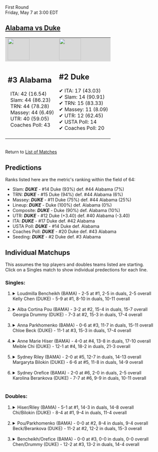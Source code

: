 First Round  
Friday, May 7 at 3:00 EDT
## [Alabama vs Duke](https://www.ncaa.com/game/5833653) 

<table><tr style="background-color: #d9d9d9 !important"><td><img src="https://www.ncaa.com/sites/default/files/images/logos/schools/a/alabama.70.png" width="70" height="70" /></td><td><img src="https://www.ncaa.com/sites/default/files/images/logos/schools/d/duke.70.png" width="70" height="70" /></td></tr><tr>
<td>  

<h2>#3 Alabama</h2>  
&nbsp; ITA: 42 (16.54)<br>  
&nbsp; Slam: 44 (86.23)<br>  
&nbsp; TRN: 44 (78.28)<br>  
&nbsp; Massey: 44 (6.49)<br>  
&nbsp; UTR: 40 (59.05)<br>  
&nbsp; Coaches Poll: 43<br>  
<br>  

</td>
<td>  

<h2>#2 Duke</h2>  
&#10004; ITA: 17 (43.03)<br>  
&#10004; Slam: 14 (90.91)<br>  
&#10004; TRN: 15 (83.33)<br>  
&#10004; Massey: 11 (8.09)<br>  
&#10004; UTR: 12 (62.45)<br>  
&#10004; USTA Poll: 14<br>  
&#10004; Coaches Poll: 20<br>  
<br>  

</td>
</tr></table>  


<br>Return to [List of Matches](../index.md)  

## Predictions  

Ranks listed here are the metric's ranking within the field of 64:  
- Slam: ***DUKE*** - #14 Duke (93%) def. #44 Alabama (7%)  
- TRN: ***DUKE*** - #15 Duke (94%) def. #44 Alabama (6%)  
- Massey: ***DUKE*** - #11 Duke (75%) def. #44 Alabama (25%)  
- Lineup: ***DUKE*** - Duke (100%) def. Alabama (0%)  
- Composite: ***DUKE*** - Duke (90%) def. Alabama (10%)  
- UTR: ***DUKE*** - #12 Duke (+3.40) def. #40 Alabama (-3.40)  
- ITA: ***DUKE*** - #17 Duke def. #42 Alabama  
- USTA Poll: ***DUKE*** - #14 Duke def. Alabama  
- Coaches Poll: ***DUKE*** - #20 Duke def. #43 Alabama  
- Seeding: ***DUKE*** - #2 Duke def. #3 Alabama  

## Individual Matchups  
This assumes the top players and doubles teams listed are starting.  
Click on a Singles match to show individual predections for each line.  

### Singles:  

<ol>
<li><details>
<summary markdown="span">Loudmilla Bencheikh (BAMA) - 2-5 at #1, 2-5 in duals, 2-5 overall<br>Kelly Chen (DUKE) - 5-9 at #1, 8-10 in duals, 10-11 overall</summary>
<h4>Predictions</h4><ul>
<li>Slam: <b><i>DUKE</i></b> - Chen (86%) def. Bencheikh (14%)</li>  
<li>TRN: <b><i>DUKE</i></b> - Chen (85%) def. Bencheikh (15%)</li>  
<li>Massey: <b><i>DUKE</i></b> - Chen (75%) def. Bencheikh (25%)</li>  
<li>UTR: <b><i>DUKE</i></b> - Chen (86%) def. Bencheikh (14%)</li>  
<li>Composite: <b><i>DUKE</i></b> - Chen (83%) def. Bencheikh (17%)</li>  
<li>ITA: <b><i>DUKE</i></b> - Chen (12.42) def. Bencheikh (1.60)</li>  
</ul>
</details>&nbsp;</li>
<li><details>
<summary markdown="span">Alba Cortina Pou (BAMA) - 3-2 at #2, 15-4 in duals, 15-7 overall<br>Georgia Drummy (DUKE) - 7-3 at #2, 15-3 in duals, 17-4 overall</summary>
<h4>Predictions</h4><ul>
<li>Slam: <b><i>DUKE</i></b> - Drummy (93%) def. Pou (7%)</li>  
<li>TRN: <b><i>DUKE</i></b> - Drummy (90%) def. Pou (10%)</li>  
<li>Massey: <b><i>DUKE</i></b> - Drummy (75%) def. Pou (25%)</li>  
<li>UTR: <b><i>DUKE</i></b> - Drummy (90%) def. Pou (10%)</li>  
<li>Composite: <b><i>DUKE</i></b> - Drummy (86%) def. Pou (14%)</li>  
<li>ITA: <b><i>DUKE</i></b> - Drummy (24.14) def. Pou (2.01)</li>  
</ul>
</details>&nbsp;</li>
<li><details>
<summary markdown="span">Anna Parkhomenko (BAMA) - 0-6 at #3, 11-7 in duals, 15-11 overall<br>Chloe Beck (DUKE) - 11-1 at #3, 15-3 in duals, 17-4 overall</summary>
<h4>Predictions</h4><ul>
<li>Slam: <b><i>DUKE</i></b> - Beck (96%) def. Parkhomenko (4%)</li>  
<li>TRN: <b><i>DUKE</i></b> - Beck (96%) def. Parkhomenko (4%)</li>  
<li>Massey: <b><i>DUKE</i></b> - Beck (75%) def. Parkhomenko (25%)</li>  
<li>UTR: <b><i>DUKE</i></b> - Beck (93%) def. Parkhomenko (7%)</li>  
<li>Composite: <b><i>DUKE</i></b> - Beck (89%) def. Parkhomenko (11%)</li>  
<li>ITA: <b><i>DUKE</i></b> - Beck (15.35) def. Parkhomenko (0.00)</li>  
</ul>
</details>&nbsp;</li>
<li><details>
<summary markdown="span">Anne Marie Hiser (BAMA) - 4-0 at #4, 13-8 in duals, 17-10 overall<br>Meible Chi (DUKE) - 12-1 at #4, 18-2 in duals, 21-3 overall</summary>
<h4>Predictions</h4><ul>
<li>Slam: <b><i>DUKE</i></b> - Chi (93%) def. Hiser (7%)</li>  
<li>TRN: <b><i>DUKE</i></b> - Chi (96%) def. Hiser (4%)</li>  
<li>Massey: <b><i>DUKE</i></b> - Chi (75%) def. Hiser (25%)</li>  
<li>UTR: <b><i>DUKE</i></b> - Chi (91%) def. Hiser (9%)</li>  
<li>Composite: <b><i>DUKE</i></b> - Chi (88%) def. Hiser (12%)</li>  
<li>ITA: <b><i>DUKE</i></b> - Chi (15.20) def. Hiser (0.00)</li>  
</ul>
</details>&nbsp;</li>
<li><details>
<summary markdown="span">Sydney Riley (BAMA) - 2-0 at #5, 12-7 in duals, 14-13 overall<br>Margaryta Bilokin (DUKE) - 6-6 at #5, 11-8 in duals, 14-9 overall</summary>
<h4>Predictions</h4><ul>
<li>Slam: <b><i>DUKE</i></b> - Bilokin (93%) def. Riley (7%)</li>  
<li>TRN: <b><i>DUKE</i></b> - Bilokin (90%) def. Riley (10%)</li>  
<li>Massey: <b><i>DUKE</i></b> - Bilokin (75%) def. Riley (25%)</li>  
<li>UTR: <b><i>DUKE</i></b> - Bilokin (93%) def. Riley (7%)</li>  
<li>Composite: <b><i>DUKE</i></b> - Bilokin (87%) def. Riley (13%)</li>  
<li>ITA: <b><i>DUKE</i></b> - Bilokin (2.72) def. Riley (0.00)</li>  
</ul>
</details>&nbsp;</li>
<li><details>
<summary markdown="span">Sydney Orefice (BAMA) - 2-0 at #6, 2-0 in duals, 2-5 overall<br>Karolina Berankova (DUKE) - 7-7 at #6, 9-9 in duals, 10-11 overall</summary>
<h4>Predictions</h4><ul>
<li>Slam: <b><i>DUKE</i></b> - Berankova (92%) def. Orefice (8%)</li>  
<li>TRN: <b><i>DUKE</i></b> - Berankova (80%) def. Orefice (20%)</li>  
<li>Massey: <b><i>DUKE</i></b> - Berankova (75%) def. Orefice (25%)</li>  
<li>UTR: <b><i>DUKE</i></b> - Berankova (97%) def. Orefice (3%)</li>  
<li>Composite: <b><i>DUKE</i></b> - Berankova (86%) def. Orefice (14%)</li>  
</ul>
</details>&nbsp;</li>
</ol>

### Doubles:  

<ol>
<li><details>
<summary markdown="span">Hiser/Riley (BAMA) - 5-1 at #1, 14-3 in duals, 14-8 overall<br>Chi/Bilokin (DUKE) - 8-4 at #1, 9-4 in duals, 11-4 overall</summary>
<br>Sorry, we don't have any metrics for this match
</details>&nbsp;</li>
<li><details>
<summary markdown="span">Pou/Parkhomenko (BAMA) - 0-0 at #2, 8-4 in duals, 9-4 overall<br>Beck/Berankova (DUKE) - 11-2 at #2, 12-2 in duals, 15-3 overall</summary>
<br>Sorry, we don't have any metrics for this match
</details>&nbsp;</li>
<li><details>
<summary markdown="span">Bencheikh/Orefice (BAMA) - 0-0 at #3, 0-0 in duals, 0-0 overall<br>Chen/Drummy (DUKE) - 12-2 at #3, 13-2 in duals, 14-4 overall</summary>
<br>Sorry, we don't have any metrics for this match
</details>&nbsp;</li>
</ol>